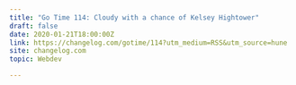 ```yaml
---
title: "Go Time 114: Cloudy with a chance of Kelsey Hightower"
draft: false
date: 2020-01-21T18:00:00Z
link: https://changelog.com/gotime/114?utm_medium=RSS&utm_source=hune
site: changelog.com
topic: Webdev  

---
```

